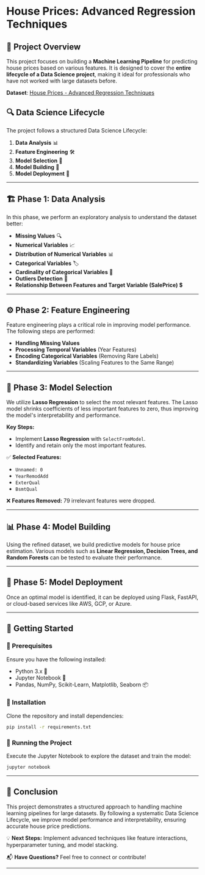 # House Prices: Advanced Regression Techniques

## 📌 Project Overview
This project focuses on building a **Machine Learning Pipeline** for predicting house prices based on various features. It is designed to cover the **entire lifecycle of a Data Science project**, making it ideal for professionals who have not worked with large datasets before.

**Dataset**: [House Prices - Advanced Regression Techniques](https://www.kaggle.com/c/house-prices-advanced-regression-techniques/data)

## 🔍 Data Science Lifecycle
The project follows a structured Data Science Lifecycle:
1. **Data Analysis** 📊
2. **Feature Engineering** 🛠️
3. **Model Selection** 🎯
4. **Model Building** 🤖
5. **Model Deployment** 🚀

---

## 🏗️ Phase 1: Data Analysis
In this phase, we perform an exploratory analysis to understand the dataset better:
- **Missing Values** 🔍
- **Numerical Variables** 📈
- **Distribution of Numerical Variables** 📊
- **Categorical Variables** 🏷️
- **Cardinality of Categorical Variables** 🔢
- **Outliers Detection** 🚨
- **Relationship Between Features and Target Variable (SalePrice)** 💲

---

## ⚙️ Phase 2: Feature Engineering
Feature engineering plays a critical role in improving model performance. The following steps are performed:
- **Handling Missing Values**
- **Processing Temporal Variables** (Year Features)
- **Encoding Categorical Variables** (Removing Rare Labels)
- **Standardizing Variables** (Scaling Features to the Same Range)

---

## 🔬 Phase 3: Model Selection
We utilize **Lasso Regression** to select the most relevant features. The Lasso model shrinks coefficients of less important features to zero, thus improving the model's interpretability and performance.

**Key Steps:**
- Implement **Lasso Regression** with `SelectFromModel`.
- Identify and retain only the most important features.

✅ **Selected Features:**
- `Unnamed: 0`
- `YearRemodAdd`
- `ExterQual`
- `BsmtQual`

❌ **Features Removed:** 79 irrelevant features were dropped.

---

## 📊 Phase 4: Model Building
Using the refined dataset, we build predictive models for house price estimation. Various models such as **Linear Regression, Decision Trees, and Random Forests** can be tested to evaluate their performance.

---

## 🚀 Phase 5: Model Deployment
Once an optimal model is identified, it can be deployed using Flask, FastAPI, or cloud-based services like AWS, GCP, or Azure.

---

## 🏁 Getting Started
### 🔹 Prerequisites
Ensure you have the following installed:
- Python 3.x 🐍
- Jupyter Notebook 📓
- Pandas, NumPy, Scikit-Learn, Matplotlib, Seaborn 📦

### 🔹 Installation
Clone the repository and install dependencies:
```bash
pip install -r requirements.txt
```

### 🔹 Running the Project
Execute the Jupyter Notebook to explore the dataset and train the model:
```bash
jupyter notebook
```

---

## 📌 Conclusion
This project demonstrates a structured approach to handling machine learning pipelines for large datasets. By following a systematic Data Science Lifecycle, we improve model performance and interpretability, ensuring accurate house price predictions.

💡 **Next Steps:** Implement advanced techniques like feature interactions, hyperparameter tuning, and model stacking.

📬 **Have Questions?** Feel free to connect or contribute!

---


